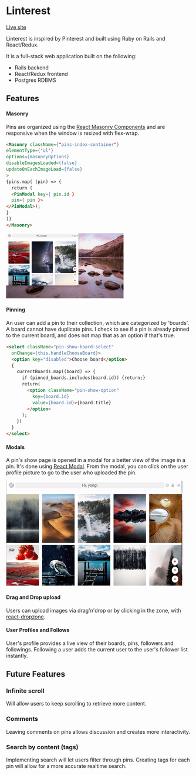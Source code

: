 # Linterest

[Live site][Linterest]

[Linterest]: https://linterest.herokuapp.com/

Linterest is inspired by Pinterest and built using Ruby on Rails and React/Redux.

It is a full-stack web application built on the following:

*  Rails backend
*  React/Redux frontend
*  Postgres RDBMS

## Features

#### Masonry
Pins are organized using the [React Masonry Components](https://github.com/eiriklv/react-masonry-component) and are responsive when the window is resized with flex-wrap.

```html
<Masonry className={"pins-index-container"}
elementType={'ul'}
options={masonryOptions}
disableImagesLoaded={false}
updateOnEachImageLoad={false}
>
{pins.map( (pin) => {
  return (
  <PinModal key={ pin.id }
  pin={ pin }>
</PinModal>);
}
)}
</Masonry>
```
![Masonry](docs/screencaps/window_resize.gif)
#### Pinning

An user can add a pin to their collection, which are categorized by 'boards'. A board cannot have duplicate pins. I check to see if a pin is already pinned to the current board, and does not map that as an option if that's true.

```html
<select className="pin-show-board-select"
  onChange={this.handleChooseBoard}>
  <option key="disabled">Choose board</option>
  {
    currentBoards.map((board) => {
      if (pinned_boards.includes(board.id)) {return;}
      return(
        <option className="pin-show-option"
          key={board.id}
          value={board.id}>{board.title}
        </option>
      );
    })
  }
</select>
```

#### Modals
A pin's show page is opened in a modal for a better view of the image in a pin. It's done using [React Modal](https://github.com/reactjs/react-modal). From the modal, you can click on the user profile picture to go to the user who uploaded the pin.

![Pin Modal](docs/screencaps/pinning_and_follows.gif)

#### Drag and Drop upload
Users can upload images via drag'n'drop or by clicking in the zone, with [react-dropzone](https://github.com/okonet/react-dropzone).

#### User Profiles and Follows
User's profile provides a live view of their boards, pins, followers and followings. Following a user adds the current user to the user's follower list instantly.

## Future Features

### Infinite scroll

Will allow users to keep scrolling to retrieve more content.

### Comments

Leaving comments on pins allows discussion and creates more interactivity.

### Search by content (tags)

Implementing search will let users filter through pins. Creating tags for each pin will allow for a more accurate realtime search.
